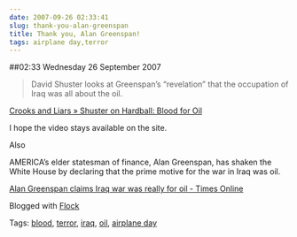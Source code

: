 ```yaml
---
date: 2007-09-26 02:33:41
slug: thank-you-alan-greenspan
title: Thank you, Alan Greenspan!
tags: airplane day,terror
---
```


##02:33 Wednesday 26 September 2007

> David Shuster looks at Greenspan’s “revelation” that the occupation of Iraq was all about the oil.

[Crooks and Liars » Shuster on Hardball: Blood for Oil](http://www.crooksandliars.com/2007/09/18/shuster-on-hardball-blood-for-oil/)


I hope the video stays available on the site. 

Also



AMERICA’s elder statesman of finance, Alan Greenspan, has shaken the White House by declaring that the prime motive for the war in Iraq was oil.



[Alan Greenspan claims Iraq war was really for oil - Times Online](http://www.timesonline.co.uk/tol/news/world/article2461214.ece)

Blogged with [Flock](http://www.flock.com/blogged-with-flock)

Tags: [blood](http://technorati.com/tag/blood), [terror](http://technorati.com/tag/terror), [ iraq](http://technorati.com/tag/%20iraq), [ oil](http://technorati.com/tag/%20oil), [ airplane day](http://technorati.com/tag/%20airplane%20day)
